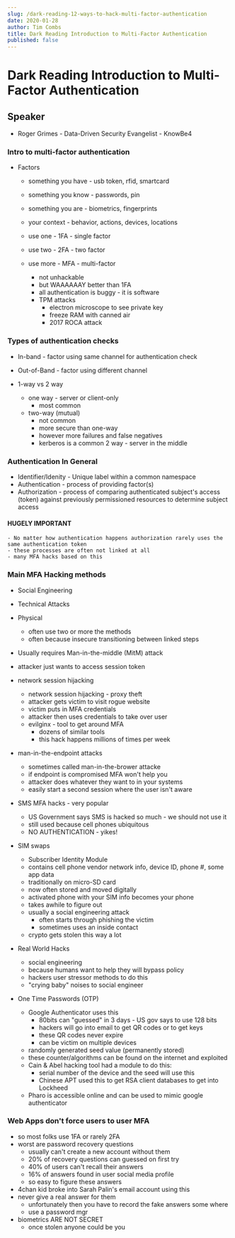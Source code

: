 ```yaml
---
slug: /dark-reading-12-ways-to-hack-multi-factor-authentication
date: 2020-01-28
author: Tim Combs
title: Dark Reading Introduction to Multi-Factor Authentication
published: false
---
```


# Dark Reading Introduction to Multi-Factor Authentication

## Speaker

- Roger Grimes - Data-Driven Security Evangelist - KnowBe4

### Intro to multi-factor authentication

- Factors

  - something you have - usb token, rfid, smartcard
  - something you know - passwords, pin
  - something you are - biometrics, fingerprints
  - your context - behavior, actions, devices, locations

  - use one - 1FA - single factor
  - use two - 2FA - two factor
  - use more - MFA - multi-factor
    - not unhackable
    - but WAAAAAAY better than 1FA
    - all authentication is buggy - it is software
    - TPM attacks
      - electron microscope to see private key
      - freeze RAM with canned air
      - 2017 ROCA attack

### Types of authentication checks

- In-band - factor using same channel for authentication check
- Out-of-Band - factor using different channel

- 1-way vs 2 way
  - one way - server or client-only
    - most common
  - two-way (mutual)
    - not common
    - more secure than one-way
    - however more failures and false negatives
    - kerberos is a common 2 way - server in the middle

### Authentication In General

- Identifier/Idenity - Unique label within a common namespace
- Authentication - process of providing factor(s)
- Authorization - process of comparing authenticated subject's access (token) against previously permissioned resources to determine subject access

#### HUGELY IMPORTANT

    - No matter how authentication happens authorization rarely uses the same authentication token
    - these processes are often not linked at all
    - many MFA hacks based on this

### Main MFA Hacking methods

- Social Engineering
- Technical Attacks
- Physical
  - often use two or more the methods
  - often because insecure transitioning between linked steps
- Usually requires Man-in-the-middle (MitM) attack
- attacker just wants to access session token
- network session hijacking
  - network session hijacking - proxy theft
  - attacker gets victim to visit rogue website
  - victim puts in MFA credentials
  - attacker then uses credentials to take over user
  - evilginx - tool to get around MFA
    - dozens of similar tools
    - this hack happens millions of times per week
- man-in-the-endpoint attacks

  - sometimes called man-in-the-brower attacke
  - if endpoint is compromised MFA won't help you
  - attacker does whatever they want to in your systems
  - easily start a second session where the user isn't aware

- SMS MFA hacks - very popular
  - US Government says SMS is hacked so much - we should not use it
  - still used because cell phones ubiquitous
  - NO AUTHENTICATION - yikes!
- SIM swaps

  - Subscriber Identity Module
  - contains cell phone vendor network info, device ID, phone #, some app data
  - traditionally on micro-SD card
  - now often stored and moved digitally
  - activated phone with your SIM info becomes your phone
  - takes awhile to figure out
  - usually a social engineering attack
    - often starts through phishing the victim
    - sometimes uses an inside contact
  - crypto gets stolen this way a lot

- Real World Hacks

  - social engineering
  - because humans want to help they will bypass policy
  - hackers user stressor methods to do this
  - "crying baby" noises to social engineer

- One Time Passwords (OTP)
  - Google Authenticator uses this
    - 80bits can "guessed" in 3 days - US gov says to use 128 bits
    - hackers will go into email to get QR codes or to get keys
    - these QR codes never expire
    - can be victim on multiple devices
  - randomly generated seed value (permanently stored)
  - these counter/algorithms can be found on the internet and exploited
  - Cain & Abel hacking tool had a module to do this:
    - serial number of the device and the seed will use this
    - Chinese APT used this to get RSA client databases to get into Lockheed
  - Pharo is accessible online and can be used to mimic google authenticator

### Web Apps don't force users to user MFA

- so most folks use 1FA or rarely 2FA
- worst are password recovery questions
  - usually can't create a new account without them
  - 20% of recovery questions can guessed on first try
  - 40% of users can't recall their answers
  - 16% of answers found in user social media profile
  - so easy to figure these answers
- 4chan kid broke into Sarah Palin's email account using this
- never give a real answer for them
  - unfortunately then you have to record the fake answers some where
  - use a password mgr
- biometrics ARE NOT SECRET
  - once stolen anyone could be you
